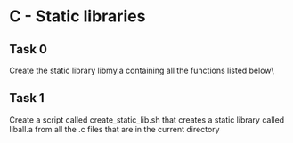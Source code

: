 # C - Static libraries
## Task 0
Create the static library libmy.a containing all the functions listed below\
## Task 1
Create a script called create_static_lib.sh that creates a static library called liball.a from all the .c files that are in the current directory
